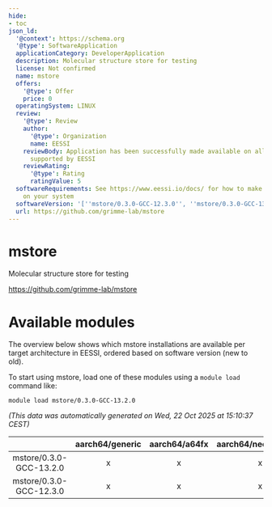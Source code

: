 ```yaml
---
hide:
- toc
json_ld:
  '@context': https://schema.org
  '@type': SoftwareApplication
  applicationCategory: DeveloperApplication
  description: Molecular structure store for testing
  license: Not confirmed
  name: mstore
  offers:
    '@type': Offer
    price: 0
  operatingSystem: LINUX
  review:
    '@type': Review
    author:
      '@type': Organization
      name: EESSI
    reviewBody: Application has been successfully made available on all architectures
      supported by EESSI
    reviewRating:
      '@type': Rating
      ratingValue: 5
  softwareRequirements: See https://www.eessi.io/docs/ for how to make EESSI available
    on your system
  softwareVersion: '[''mstore/0.3.0-GCC-12.3.0'', ''mstore/0.3.0-GCC-13.2.0'']'
  url: https://github.com/grimme-lab/mstore
---
```


mstore
======


Molecular structure store for testing

https://github.com/grimme-lab/mstore
# Available modules


The overview below shows which mstore installations are available per target architecture in EESSI, ordered based on software version (new to old).

To start using mstore, load one of these modules using a `module load` command like:

```shell
module load mstore/0.3.0-GCC-13.2.0
```

*(This data was automatically generated on Wed, 22 Oct 2025 at 15:10:37 CEST)*

| |aarch64/generic|aarch64/a64fx|aarch64/neoverse_n1|aarch64/neoverse_v1|aarch64/nvidia/grace|x86_64/generic|x86_64/amd/zen2|x86_64/amd/zen3|x86_64/amd/zen4|x86_64/intel/cascadelake|x86_64/intel/haswell|x86_64/intel/icelake|x86_64/intel/sapphirerapids|x86_64/intel/skylake_avx512|
| :---: | :---: | :---: | :---: | :---: | :---: | :---: | :---: | :---: | :---: | :---: | :---: | :---: | :---: | :---: |
|mstore/0.3.0-GCC-13.2.0|x|x|x|x|x|x|x|x|x|x|x|x|x|x|
|mstore/0.3.0-GCC-12.3.0|x|x|x|x|x|x|x|x|x|x|x|x|x|x|
